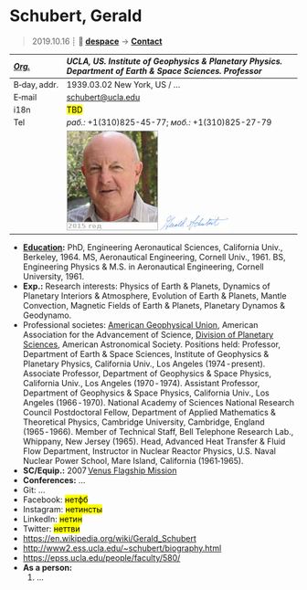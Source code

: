 # Schubert, Gerald
> 2019.10.16 ┊ **🚀 [despace](index.md)** → **[Contact](contact.md)**

|*[Org.](contact.md)*|*UCLA, US. Institute of Geophysics & Planetary Physics. Department of Earth & Space Sciences. Professor*|
|:--|:--|
|B‑day, addr.| 1939.03.02 New York, US / … |
|E‑mail| <schubert@ucla.edu> |
|i18n| <mark>TBD</mark> |
|Tel| *раб.:* +1(310)825-45-77; *моб.:* +1(310)825-27-79 |
|| [![](f/contact/s/schubert_001_photo_thumb.jpg)](f/contact/s/schubert_001_photo.jpg) [![](f/contact/s/schubert_001_sign_thumb.jpg)](f/contact/s/schubert_001_sign.png) |

   - **[Education](edu.md):** PhD, Engineering Aeronautical Sciences, California Univ., Berkeley, 1964. MS, Aeronautical Engineering, Cornell Univ., 1961. BS, Engineering Physics & M.S. in Aeronautical Engineering, Cornell University, 1961.
   - **Exp.:** Research interests: Physics of Earth & Planets, Dynamics of Planetary Interiors & Atmosphere, Evolution of Earth & Planets, Mantle Convection, Magnetic Fields of Earth & Planets, Planetary Dynamos & Geodynamo.
   - Professional societes: [American Geophysical Union](agu.md), American Association for the Advancement of Science, [Division of Planetary Sciences](dps.md), American Astronomical Society. Positions held: Professor, Department of Earth & Space Sciences, Institute of Geophysics & Planetary Physics, California Univ., Los Angeles (1974 ‑ present). Associate Professor, Department of Geophysics & Space Physics, California Univ., Los Angeles (1970 ‑ 1974). Assistant Professor, Department of Geophysics & Space Physics, California Univ., Los Angeles (1966 ‑ 1970). National Academy of Sciences National Research Council Postdoctoral Fellow, Department of Applied Mathematics & Theoretical Physics, Cambridge University, Cambridge, England (1965 ‑ 1966). Member of Technical Staff, Bell Telephone Research Lab., Whippany, New Jersey (1965). Head, Advanced Heat Transfer & Fluid Flow Department, Instructor in Nuclear Reactor Physics, U.S. Naval Nuclear Power School, Mare Island, California (1961‑1965).
   - **SC/Equip.:** 2007 [Venus Flagship Mission](venus_flagship_mission.md)
   - **Conferences:** …
   - Git: …
   - Facebook: <mark>нетфб</mark>
   - Instagram: <mark>нетинсты</mark>
   - LinkedIn: <mark>нетин</mark>
   - Twitter: <mark>неттви</mark>
   - <https://en.wikipedia.org/wiki/Gerald_Schubert>
   - <http://www2.ess.ucla.edu/~schubert/biography.html>
   - <https://epss.ucla.edu/people/faculty/580/>
   - **As a person:**
      1. …
